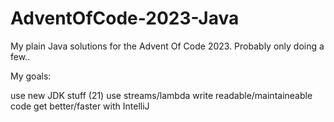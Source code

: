 # AdventOfCode-2023-Java
My plain Java solutions for the Advent Of Code 2023. Probably only doing a few..

My goals:

use new JDK stuff (21)
use streams/lambda
write readable/maintaineable code
get better/faster with IntelliJ
